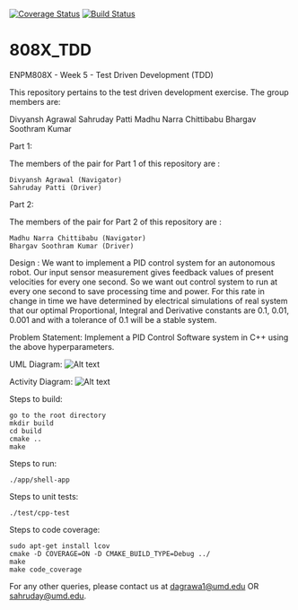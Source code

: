 [![Coverage Status](https://coveralls.io/repos/github/Bhargav-Soothram/808X_TDD/badge.svg?branch=main)](https://coveralls.io/github/Bhargav-Soothram/808X_TDD?branch=main)                [![Build Status](https://app.travis-ci.com/Bhargav-Soothram/808X_TDD.svg?branch=main)](https://app.travis-ci.com/Bhargav-Soothram/808X_TDD)
# 808X_TDD

ENPM808X - Week 5 - Test Driven Development (TDD)

This repository pertains to the test driven development exercise. The group members are:

Divyansh Agrawal
Sahruday Patti
Madhu Narra Chittibabu
Bhargav Soothram Kumar

Part 1:

The members of the pair for Part 1 of this repository are :

	Divyansh Agrawal (Navigator)
	Sahruday Patti (Driver)

Part 2:

The members of the pair for Part 2 of this repository are :

	Madhu Narra Chittibabu (Navigator)
	Bhargav Soothram Kumar (Driver)
	
Design : We want to implement a PID control system for an autonomous robot. Our input sensor measurement gives feedback values of present velocities for every one second. So we want out control system to run at every one second to save processing time and power. For this rate in change in time we have determined by electrical simulations of real system that our optimal Proportional, Integral and Derivative constants are 0.1, 0.01, 0.001 and with a tolerance of 0.1 will be a stable system. 

Problem Statement: Implement a PID Control Software system in C++ using the above hyperparameters.  

UML Diagram:
![Alt text](https://github.com/saahu27/808X_TDD/blob/main/UML%20and%20Activity/UML.PNG?raw=true "Title")

Activity Diagram:
![Alt text](https://github.com/saahu27/808X_TDD/blob/main/UML%20and%20Activity/Activity_diag.png?raw=true "Title")

Steps to build:

	go to the root directory
	mkdir build
	cd build
	cmake ..
	make

Steps to run:

	./app/shell-app

Steps to unit tests:

	./test/cpp-test 

Steps to code coverage:

	sudo apt-get install lcov
	cmake -D COVERAGE=ON -D CMAKE_BUILD_TYPE=Debug ../
	make
	make code_coverage

For any other queries, please contact us at dagrawa1@umd.edu OR sahruday@umd.edu. 
